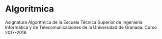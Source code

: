 # Algorítmica
Asignatura Algorítmica de la Escuela Técnica Superior de Ingeniería Informática y de Telecomunicaciones de la Universidad de Granada. Curso 2017-2018.
